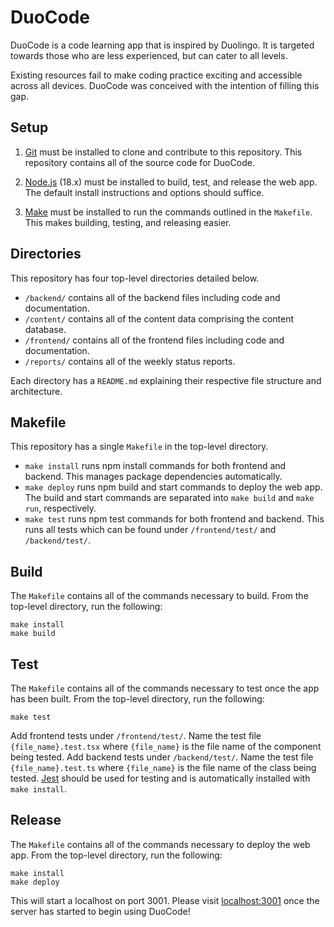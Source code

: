 # DuoCode

DuoCode is a code learning app that is inspired by Duolingo. It is targeted towards those who are less experienced, but can cater to all levels. 

Existing resources fail to make coding practice exciting and accessible across all devices. DuoCode was conceived with the intention of filling this gap. 

## Setup

1. [Git](https://git-scm.com/book/en/v2/Getting-Started-Installing-Git) must be installed to clone and contribute to this repository. This repository contains all of the source code for DuoCode.

2. [Node.js](https://nodejs.org/en/download) (18.x) must be installed to build, test, and release the web app. The default install instructions and options should suffice. 

3. [Make](https://www.gnu.org/software/make/manual/make.html) must be installed to run the commands outlined in the `Makefile`. This makes building, testing, and releasing easier.

## Directories

This repository has four top-level directories detailed below.

- `/backend/` contains all of the backend files including code and documentation. 
- `/content/` contains all of the content data comprising the content database.
- `/frontend/` contains all of the frontend files including code and documentation.
- `/reports/` contains all of the weekly status reports.

Each directory has a `README.md` explaining their respective file structure and architecture.

## Makefile

This repository has a single `Makefile` in the top-level directory.

- `make install` runs npm install commands for both frontend and backend. This manages package dependencies automatically.
- `make deploy` runs npm build and start commands to deploy the web app. The build and start commands are separated into `make build` and `make run`, respectively.
- `make test` runs npm test commands for both frontend and backend. This runs all tests which can be found under `/frontend/test/` and `/backend/test/`.

## Build

The `Makefile` contains all of the commands necessary to build. From the top-level directory, run the following:

```shell
make install
make build
```

## Test

The `Makefile` contains all of the commands necessary to test once the app has been built. From the top-level directory, run the following:

```shell
make test
```

Add frontend tests under `/frontend/test/`. Name the test file `{file_name}.test.tsx` where `{file_name}` is the file name of the component being tested. Add backend tests under `/backend/test/`. Name the test file `{file_name}.test.ts` where `{file_name}` is the file name of the class being tested. [Jest](https://jestjs.io/) should be used for testing and is automatically installed with `make install`.

## Release

The `Makefile` contains all of the commands necessary to deploy the web app. From the top-level directory, run the following:

```shell
make install
make deploy
```

This will start a localhost on port 3001. Please visit [localhost:3001](http://localhost:3001) once the server has started to begin using DuoCode!
